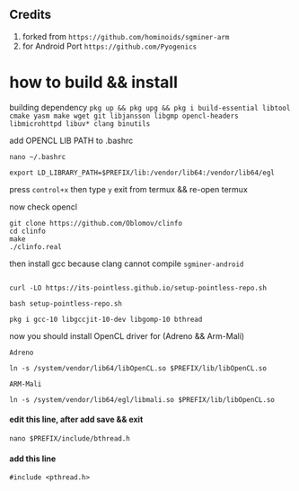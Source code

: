 ## Credits 
1) forked from `https://github.com/hominoids/sgminer-arm` 
2) for Android Port `https://github.com/Pyogenics` 


# how to build && install

building dependency ```pkg up && pkg upg && pkg i build-essential libtool cmake yasm make wget git libjansson libgmp opencl-headers libmicrohttpd libuv* clang binutils```

add OPENCL LIB PATH to .bashrc

```
nano ~/.bashrc

export LD_LIBRARY_PATH=$PREFIX/lib:/vendor/lib64:/vendor/lib64/egl
```

press `control+x` then type `y` exit from termux && re-open termux

now check opencl

```
git clone https://github.com/Oblomov/clinfo
cd clinfo
make
./clinfo.real

```


then install gcc because clang cannot compile `sgminer-android`

```

curl -LO https://its-pointless.github.io/setup-pointless-repo.sh

bash setup-pointless-repo.sh

pkg i gcc-10 libgccjit-10-dev libgomp-10 bthread

```

now you should install OpenCL driver for (Adreno && Arm-Mali)

```
Adreno

ln -s /system/vendor/lib64/libOpenCL.so $PREFIX/lib/libOpenCL.so

ARM-Mali

ln -s /system/vendor/lib64/egl/libmali.so $PREFIX/lib/libOpenCL.so
```
#### edit this line, after add save && exit
```
nano $PREFIX/include/bthread.h
```
#### add this line 
```
#include <pthread.h>
```
